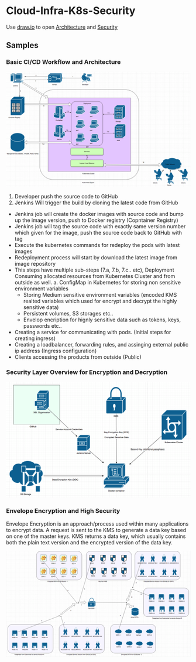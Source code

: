 # Cloud-Infra-K8s-Security

Use [draw.io](https://www.draw.io/) to open [Architecture](https://github.com/akhilrajmailbox/Cloud-Infra-K8s-Security/tree/master/Architecture)  and [Security](https://github.com/akhilrajmailbox/Cloud-Infra-K8s-Security/tree/master/Security)


## Samples


### Basic CI/CD Workflow and Architecture

![Architecture](https://github.com/akhilrajmailbox/Cloud-Infra-K8s-Security/blob/master/Snapshots/cicd-workflow.png)



   1. Developer push the  source code to GitHub
   2. Jenkins Will trigger the build by cloning the latest code from GitHub
   * Jenkins job will create the docker images with source code and bump up the image version, push to Docker registry (Copntainer Registry)
   * Jenkins job will tag the source code with exactly same version number which given for the image, push the source code back to GitHub with tag
   * Execute the kubernetes commands for redeploy the pods with latest images
   * Redeployment process will start by download the latest image from image repository
   * This steps have multiple sub-steps (7.a, 7.b, 7.c.. etc), Deployment Consuming allocated resources from Kubernetes Cluster and from outside as well.
      a. ConfigMap in Kubernetes for storing non sensitive environment variables
      * Storing Medium sensitive environment variables (encoded KMS realted variables which used for encrypt and decrypt the highly sensitive data)
      * Persistent volumes, S3 storages etc..
      * Envelop encription for hignly sensitive data such as tokens, keys, passwords etc..
   * Creating a service for communicating with pods. (Initial steps for creating ingress)
   * Creating a loadbalancer, forwarding rules, and assinging external public ip address (Ingress configuration)
   * Clients accessing the products from outside (Public)



### Security Layer Overview for Encryption and Decryption

![KMS-overview](https://github.com/akhilrajmailbox/Cloud-Infra-K8s-Security/blob/master/Snapshots/KMS-overview.png)


### Envelope Encryption and High Security

Envelope Encryption is an approach/process used within many applications to encrypt data. A request is sent to the KMS to generate a data key based on one of the master keys. KMS returns a data key, which usually contains both the plain text version and the encrypted version of the data key.



![KMS-Workflow](https://github.com/akhilrajmailbox/Cloud-Infra-K8s-Security/blob/master/Snapshots/KMS-Workflow.png)
